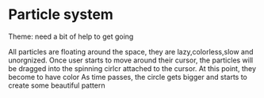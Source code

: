 # Particle system

Theme: need a bit of help to get going

All particles are floating around the space, they are lazy,colorless,slow and unorgnized.
Once user starts to move around their cursor, the particles will be dragged into the spinning cirlcr attached to the cursor.
At this point, they become to have color
As time passes, the circle gets bigger and starts to create some beautiful pattern
